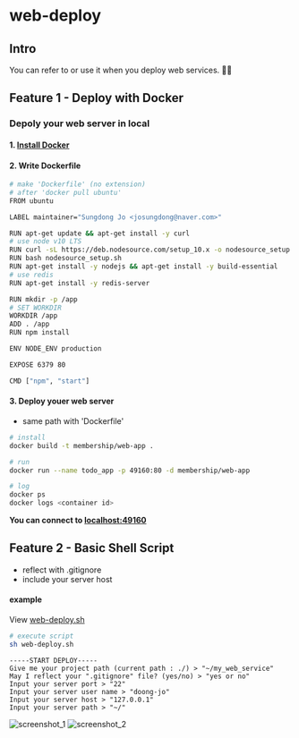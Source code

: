 # web-deploy

## Intro
You can refer to or use it when you deploy web services. 🙆‍♂️

## Feature 1 - Deploy with Docker
### Depoly your web server in local

#### 1. [Install Docker](https://docs.docker.com/install/)

#### 2. Write Dockerfile

```bash
# make 'Dockerfile' (no extension)
# after 'docker pull ubuntu'
FROM ubuntu

LABEL maintainer="Sungdong Jo <josungdong@naver.com>"

RUN apt-get update && apt-get install -y curl
# use node v10 LTS
RUN curl -sL https://deb.nodesource.com/setup_10.x -o nodesource_setup.sh
RUN bash nodesource_setup.sh
RUN apt-get install -y nodejs && apt-get install -y build-essential
# use redis
RUN apt-get install -y redis-server

RUN mkdir -p /app
# SET WORKDIR
WORKDIR /app
ADD . /app
RUN npm install

ENV NODE_ENV production

EXPOSE 6379 80

CMD ["npm", "start"]
```

#### 3. Deploy youer web server
-  same path with 'Dockerfile'
```bash
# install
docker build -t membership/web-app .

# run
docker run --name todo_app -p 49160:80 -d membership/web-app

# log
docker ps
docker logs <container id>
```

**You can connect to [localhost:49160](localhost:49160)**

## Feature 2 - Basic Shell Script

- reflect with .gitignore
- include your server host

#### example
View [web-deploy.sh](https://github.com/doong-jo/web-deploy/blob/master/use-shell/web-deploy.sh)

```bash
# execute script
sh web-deploy.sh
```

```
-----START DEPLOY-----
Give me your project path (current path : ./) > "~/my_web_service"
May I reflect your ".gitignore" file? (yes/no) > "yes or no"
Input your server port > "22"
Input your server user name > "doong-jo"
Input your server host > "127.0.0.1"
Input your server path > "~/"
```

![screenshot_1](https://github.com/doong-jo/web-deploy/blob/master/use-shell/screenshot_1.png?raw=true)
![screenshot_2](https://github.com/doong-jo/web-deploy/blob/master/use-shell/screenshot_2.png?raw=true)
